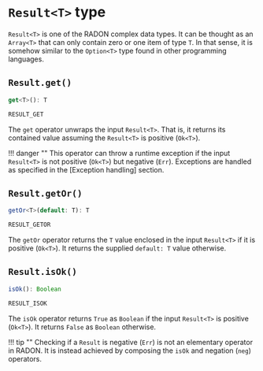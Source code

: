 # `Result<T>` type

`Result<T>` is one of the RADON complex data types. It can be thought as an `Array<T>` that can only contain zero or
one item of type `T`. In that sense, it is somehow similar to the `Option<T>` type found in other programming
languages.

## `Result.get()`
```ts
get<T>(): T
```
```ts
RESULT_GET
```
The `get` operator unwraps the input `Result<T>`. That is, it returns its contained value assuming the `Result<T>` is
positive (`Ok<T>`).

!!! danger ""
    This operator can throw a runtime exception if the input `Result<T>` is not positive (`Ok<T>`) but negative
    (`Err`).
    Exceptions are handled as specified in the [Exception handling] section.

## `Result.getOr()`
```ts
getOr<T>(default: T): T
```
```ts
RESULT_GETOR
```
The `getOr` operator returns the `T` value enclosed in the input `Result<T>` if it is positive (`Ok<T>`). It returns the
supplied `default: T` value otherwise.

## `Result.isOk()`
```ts
isOk(): Boolean
```
```ts
RESULT_ISOK
```
The `isOk` operator returns `True` as `Boolean` if the input `Result<T>` is positive (`Ok<T>`). It returns `False` as
`Boolean` otherwise.

!!! tip ""
    Checking if a `Result` is negative (`Err`) is not an elementary operator in RADON.
    It is instead achieved by composing the `isOk` and negation (`neg`) operators.
